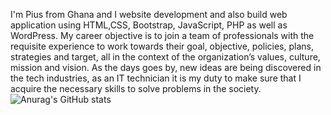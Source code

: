 I'm Pius from Ghana and I website development and also build web application using HTML,CSS, Bootstrap, JavaScript, PHP as well as WordPress. My career objective is to join a team of professionals with the requisite experience to work towards their goal, objective, policies, plans, strategies and target, all in the context of the organization’s values, culture, mission and vision. As the days goes by, new ideas are being discovered in the tech industries, as an IT technician it is my duty to make sure that I acquire the necessary skills to solve problems in the society.     
![Anurag's GitHub stats](https://github-readme-stats.vercel.app/api?username=PiusHello&show_icons=true&theme=radical)
